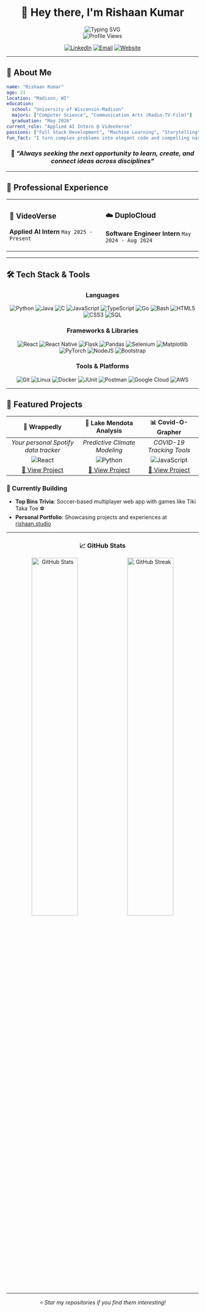 <div align="center">

# 👋 Hey there, I'm Rishaan Kumar

<img src="https://readme-typing-svg.herokuapp.com?font=Fira+Code&weight=500&size=28&pause=1000&color=2196F3&center=true&vCenter=true&random=false&width=600&lines=Full+Stack+Developer;CS+%2B+Film+Student;AI+Enthusiast;Storyteller+with+Code;Radio+Host+%40+WSUM" alt="Typing SVG" />

<br/>

<img src="https://komarev.com/ghpvc/?username=rishaan-k&style=for-the-badge&color=blue" alt="Profile Views">

<br/>

[![LinkedIn](https://img.shields.io/badge/LinkedIn-%230077B5.svg?style=for-the-badge&logo=linkedin&logoColor=white)](https://www.linkedin.com/in/rishaan-kumar/)
[![Email](https://img.shields.io/badge/Email-D14836?style=for-the-badge&logo=gmail&logoColor=white)](mailto:rakumar2@wisc.edu)
[![Website](https://img.shields.io/badge/Website-%23000000.svg?style=for-the-badge&logo=firefox&logoColor=white)](https://rishaan.tech/)

</div>

---

## 🚀 About Me

```yaml
name: "Rishaan Kumar"
age: 21
location: "Madison, WI"
education: 
  school: "University of Wisconsin-Madison"
  majors: ["Computer Science", "Communication Arts (Radio-TV-Film)"]
  graduation: "May 2026"
current_role: "Applied AI Intern @ VideoVerse"
passions: ["Full Stack Development", "Machine Learning", "Storytelling", "Soccer"]
fun_fact: "I turn complex problems into elegant code and compelling narratives"
```

<div align="center">

### 🎯 *"Always seeking the next opportunity to learn, create, and connect ideas across disciplines"*

</div>

---

## 💼 Professional Experience

<table>
<tr>
<td width="50%">

### 🤖 **VideoVerse** 
**Applied AI Intern** `May 2025 - Present`

</td>
<td width="50%">

### ☁️ **DuploCloud**
**Software Engineer Intern** `May 2024 - Aug 2024`

</td>
</tr>
</table>

---

## 🛠️ Tech Stack & Tools

<div align="center">

### Languages
![Python](https://img.shields.io/badge/python-3670A8?style=for-the-badge&logo=python&logoColor=ffdd54)
![Java](https://img.shields.io/badge/java-%23ED8B00.svg?style=for-the-badge&logo=openjdk&logoColor=white)
![C](https://img.shields.io/badge/c-%2300599C.svg?style=for-the-badge&logo=c&logoColor=white)
![JavaScript](https://img.shields.io/badge/javascript-%23323330.svg?style=for-the-badge&logo=javascript&logoColor=%23F7DF1E)
![TypeScript](https://img.shields.io/badge/typescript-%23007ACC.svg?style=for-the-badge&logo=typescript&logoColor=white)
![Go](https://img.shields.io/badge/go-%2300ADD8.svg?style=for-the-badge&logo=go&logoColor=white)
![Bash](https://img.shields.io/badge/bash-%23121011.svg?style=for-the-badge&logo=gnu-bash&logoColor=white)
![HTML5](https://img.shields.io/badge/html5-%23E34F26.svg?style=for-the-badge&logo=html5&logoColor=white)
![CSS3](https://img.shields.io/badge/css3-%231572B6.svg?style=for-the-badge&logo=css3&logoColor=white)
![SQL](https://img.shields.io/badge/sql-%23CC2927.svg?style=for-the-badge&logo=microsoft-sql-server&logoColor=white)

### Frameworks & Libraries
![React](https://img.shields.io/badge/react-%2320232a.svg?style=for-the-badge&logo=react&logoColor=%2361DAFB)
![React Native](https://img.shields.io/badge/react_native-%2320232a.svg?style=for-the-badge&logo=react&logoColor=%2361DAFB)
![Flask](https://img.shields.io/badge/flask-%23000.svg?style=for-the-badge&logo=flask&logoColor=white)
![Pandas](https://img.shields.io/badge/pandas-%23150458.svg?style=for-the-badge&logo=pandas&logoColor=white)
![Selenium](https://img.shields.io/badge/-selenium-%43B02A?style=for-the-badge&logo=selenium&logoColor=white)
![Matplotlib](https://img.shields.io/badge/Matplotlib-%23ffffff.svg?style=for-the-badge&logo=Matplotlib&logoColor=black)
![PyTorch](https://img.shields.io/badge/PyTorch-%23EE4C2C.svg?style=for-the-badge&logo=PyTorch&logoColor=white)
![NodeJS](https://img.shields.io/badge/node.js-6DA55F?style=for-the-badge&logo=node.js&logoColor=white)
![Bootstrap](https://img.shields.io/badge/bootstrap-%238511FA.svg?style=for-the-badge&logo=bootstrap&logoColor=white)

### Tools & Platforms  
![Git](https://img.shields.io/badge/git-%23F05033.svg?style=for-the-badge&logo=git&logoColor=white)
![Linux](https://img.shields.io/badge/Linux-FCC624?style=for-the-badge&logo=linux&logoColor=black)
![Docker](https://img.shields.io/badge/docker-%230db7ed.svg?style=for-the-badge&logo=docker&logoColor=white)
![JUnit](https://img.shields.io/badge/junit5-%25A162.svg?style=for-the-badge&logo=junit5&logoColor=white)
![Postman](https://img.shields.io/badge/Postman-FF6C37?style=for-the-badge&logo=postman&logoColor=white)
![Google Cloud](https://img.shields.io/badge/GoogleCloud-%234285F4.svg?style=for-the-badge&logo=google-cloud&logoColor=white)
![AWS](https://img.shields.io/badge/AWS-%23FF9900.svg?style=for-the-badge&logo=amazon-aws&logoColor=white)

</div>

---

## 🎯 Featured Projects

<div align="center">

| 🎵 **Wrappedly** | 🌊 **Lake Mendota Analysis** | 📊 **Covid-O-Grapher** |
|:---:|:---:|:---:|
| *Your personal Spotify data tracker* | *Predictive Climate Modeling* | *COVID-19 Tracking Tools* |
| ![React](https://img.shields.io/badge/-React-61DAFB?style=flat&logo=react&logoColor=white) | ![Python](https://img.shields.io/badge/-Python-3776AB?style=flat&logo=python&logoColor=white) | ![JavaScript](https://img.shields.io/badge/-JavaScript-F7DF1E?style=flat&logo=javascript&logoColor=black) |
| [🔗 View Project](https://github.com/rishaan-k/trackthespot) | [🔗 View Project](https://github.com/rishaan-k/Lake-Mendota-Ice-Analysis) | [🔗 View Project](https://github.com/rishaan-k/covid-o-grapher) |

</div>

### 🚧 Currently Building
- **Top Bins Trivia**: Soccer-based multiplayer web app with games like Tiki Taka Toe ⚽
- **Personal Portfolio**: Showcasing projects and experiences at [rishaan.studio](https://rishaan.studio/)

---

<div align="center">

### 📈 GitHub Stats

<img src="https://github-readme-stats.vercel.app/api?username=rishaan-k&show_icons=true&theme=tokyonight&hide_border=true&bg_color=0D1117" alt="GitHub Stats" width="49%">
<img src="https://github-readme-streak-stats.herokuapp.com/?user=rishaan-k&theme=tokyonight&hide_border=true&background=0D1117" alt="GitHub Streak" width="49%">

</div>

---

<div align="center">
<i>⭐ Star my repositories if you find them interesting!</i>
</div>

